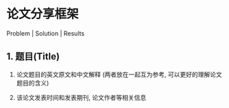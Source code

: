 # 论文分享框架

Problem | Solution | Results

## 1. 题目(Title)

1. 论文题目的英文原文和中文解释
   (两者放在一起互为参考, 可以更好的理解论文题目的含义)

2. 该论文发表时间和发表期刊, 论文作者等相关信息
